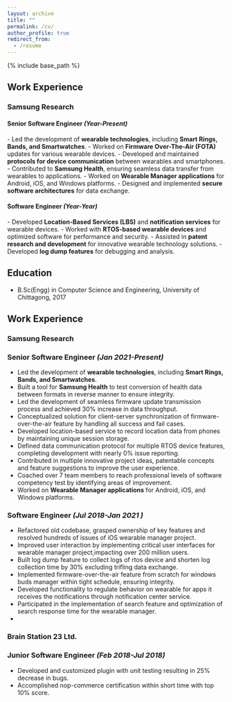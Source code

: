 ```yaml
---
layout: archive
title: ""
permalink: /cv/
author_profile: true
redirect_from:
  - /resume
---
```




{% include base_path %}

## Work Experience

### Samsung Research  
#### Senior Software Engineer *(Year-Present)*
<p style="font-size: 14px;">
- Led the development of <strong>wearable technologies</strong>, including <strong>Smart Rings, Bands, and Smartwatches</strong>.
- Worked on <strong>Firmware Over-The-Air (FOTA)</strong> updates for various wearable devices.
- Developed and maintained <strong>protocols for device communication</strong> between wearables and smartphones.
- Contributed to <strong>Samsung Health</strong>, ensuring seamless data transfer from wearables to applications.
- Worked on <strong>Wearable Manager applications</strong> for Android, iOS, and Windows platforms.
- Designed and implemented <strong>secure software architectures</strong> for data exchange.
</p>

#### Software Engineer *(Year-Year)*
<p style="font-size: 14px;">
- Developed <strong>Location-Based Services (LBS)</strong> and <strong>notification services</strong> for wearable devices.
- Worked with <strong>RTOS-based wearable devices</strong> and optimized software for performance and security.
- Assisted in <strong>patent research and development</strong> for innovative wearable technology solutions.
- Developed <strong>log dump features</strong> for debugging and analysis.
</p>



## Education

* B.Sc(Engg) in Computer Science and Engineering, University of Chittagong, 2017

## Work Experience

### **Samsung Research**  
### Senior Software Engineer *(Jan 2021-Present)*
- Led the development of **wearable technologies**, including **Smart Rings, Bands, and Smartwatches**.
- Built a tool for **Samsung Health** to test conversion of health data between formats in reverse manner to ensure integrity.
- Led the development of seamless firmware update transmission process and achieved 30% increase in data throughput.
- Conceptualized solution for client-server synchronization of firmware-over-the-air feature by handling all success and fail cases.
- Developed location-based service to record location data from phones by maintaining unique session storage.
- Defined data communication protocol for multiple RTOS device features, completing development with nearly 0% issue reporting.
- Contributed in multiple innovative project ideas, patentable concepts and feature suggestions to improve the user experience.
- Coached over 7 team members to reach professional levels of software competency test by identifying areas of improvement.
- Worked on **Wearable Manager applications** for Android, iOS, and Windows platforms.

### Software Engineer *(Jul 2018-Jan 2021 )*
- Refactored old codebase, grasped ownership of key features and resolved hundreds of issues of iOS wearable manager project.
- Improved user interaction by implementing critical user interfaces for wearable manager project,impacting over 200 million users.
- Built log dump feature to collect logs of rtos device and shorten log collection time by 30% excluding trifling data exchange.
- Implemented firmware-over-the-air feature from scratch for windows buds manager within tight schedule, ensuring integrity.
- Developed functionality to regulate behavior on wearable for apps it receives the notifications through notification center service.
- Participated in the implementation of search feature and optimization of search response time for the wearable manager.
- 
### **Brain Station 23 Ltd.**  
### Junior Software Engineer *(Feb 2018-Jul 2018)*
- Developed and customized plugin with unit testing resulting in 25% decrease in bugs.
- Accomplished nop-commerce certification within short time with top 10% score.
